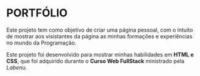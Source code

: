 # PORTFÓLIO

Este projeto tem como objetivo de criar uma página pessoal, com o intuito de mostrar aos visistantes da página as minhas formações e experiências no mundo da Programação.

Este projeto foi desenvolvido para mostrar minhas habilidades em **HTML e CSS**, que foi adquirido durante o **Curso Web FullStack** ministrado pela *Labenu*.

